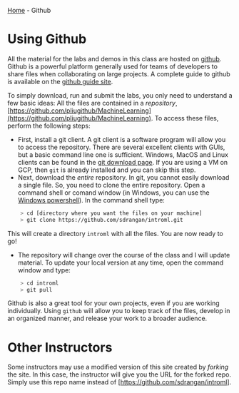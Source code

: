 [Home](../sequence.md) - Github 

# Using Github

All the material for the labs and demos in this class are hosted on
[github](https://github.com/).  Github is a powerful platform
generally used for teams of developers to share files when
collaborating on large projects.  A complete guide to github is available
on the [github guide site](https://guides.github.com/).  

To simply download, run and submit the labs, you only need to understand
a few basic ideas: 
All the files are contained in a *repository*,
[https://github.com/pliugithub/MachineLearning](https://github.com/pliugithub/MachineLearning).
To access these files, perform the following steps:

*  First, install a git client.  A git client is a software program
will allow you to access the repository.  There are several excellent
clients with GUIs, but a basic command line one is sufficient.
Windows, MacOS and Linux clients can be found in the
[git download page](https://git-scm.com/download).
If you are using a VM on GCP, then `git` is already installed and
you can skip this step.
* Next, download the *entire* repository.  In git, you cannot
easily download a single file.  So, you need to clone the entire repository.
Open a command shell or comand window (in Windows, you can use the
[Windows powershell](https://docs.microsoft.com/en-us/powershell)).
In the command shell type:
~~~bash
    > cd [directory where you want the files on your machine]
    > git clone https://github.com/sdrangan/introml.git
~~~
This will create a directory `introml` with all the files.  You are
now ready to go!
* The repository will change over the course of the class and I will update
material.  To update your local version at any time, open the command
window and type:
~~~bash
    > cd introml
    > git pull
~~~

Github is also a great tool for your own projects, even if you
are working individually.  Using `github` will allow you to keep track of 
the files, develop in an organized manner, and release your work to
a broader audience.

# Other Instructors

Some instructors may use a modified version of this site created by 
*forking* the site.  In this case, the instructor will give you the URL
for the forked repo.  Simply use this repo name instead of [https://github.com/sdrangan/introml].
